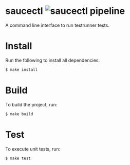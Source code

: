 saucectl ![saucectl pipeline](https://github.com/saucelabs/saucectl/workflows/saucectl%20pipeline/badge.svg?branch=master)
========

A command line interface to run testrunner tests.

# Install

Run the following to install all dependencies:

```sh
$ make install
```

# Build

To build the project, run:

```sh
$ make build
```

# Test

To execute unit tests, run:

```sh
$ make test
```
